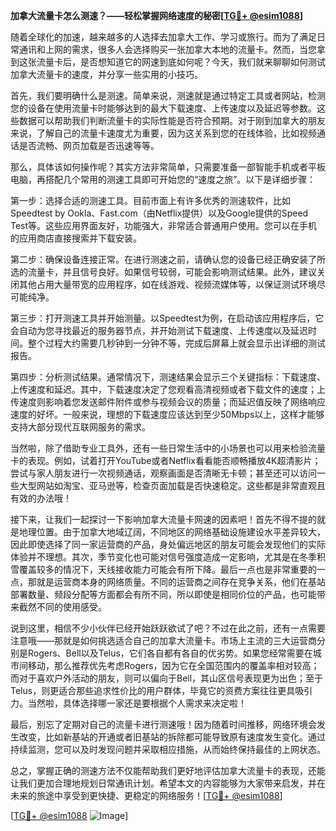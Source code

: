 **加拿大流量卡怎么测速？——轻松掌握网络速度的秘密[[TG💪+ @esim1088](https://t.me/s/esim1088)]**

随着全球化的加速，越来越多的人选择去加拿大工作、学习或旅行。而为了满足日常通讯和上网的需求，很多人会选择购买一张加拿大本地的流量卡。然而，当您拿到这张流量卡后，是否想知道它的网速到底如何呢？今天，我们就来聊聊如何测试加拿大流量卡的速度，并分享一些实用的小技巧。

首先，我们要明确什么是测速。简单来说，测速就是通过特定工具或者网站，检测您的设备在使用流量卡时能够达到的最大下载速度、上传速度以及延迟等参数。这些数据可以帮助我们判断流量卡的实际性能是否符合预期。对于刚到加拿大的朋友来说，了解自己的流量卡速度尤为重要，因为这关系到您的在线体验，比如视频通话是否流畅、网页加载是否迅速等等。

那么，具体该如何操作呢？其实方法非常简单，只需要准备一部智能手机或者平板电脑，再搭配几个常用的测速工具即可开始您的“速度之旅”。以下是详细步骤：

第一步：选择合适的测速工具。目前市面上有许多优秀的测速软件，比如Speedtest by Ookla、Fast.com（由Netflix提供）以及Google提供的Speed Test等。这些应用界面友好，功能强大，非常适合普通用户使用。您可以在手机的应用商店直接搜索并下载安装。

第二步：确保设备连接正常。在进行测速之前，请确认您的设备已经正确安装了所选的流量卡，并且信号良好。如果信号较弱，可能会影响测试结果。此外，建议关闭其他占用大量带宽的应用程序，如在线游戏、视频流媒体等，以保证测试环境尽可能纯净。

第三步：打开测速工具并开始测量。以Speedtest为例，在启动该应用程序后，它会自动为您寻找最近的服务器节点，并开始测试下载速度、上传速度以及延迟时间。整个过程大约需要几秒钟到一分钟不等，完成后屏幕上就会显示出详细的测试报告。

第四步：分析测试结果。通常情况下，测速结果会显示三个关键指标：下载速度、上传速度和延迟。其中，下载速度决定了您观看高清视频或者下载文件的速度；上传速度则影响着您发送邮件附件或参与视频会议的质量；而延迟值反映了网络响应速度的好坏。一般来说，理想的下载速度应该达到至少50Mbps以上，这样才能够支持大部分现代互联网服务的需求。

当然啦，除了借助专业工具外，还有一些日常生活中的小场景也可以用来检验流量卡的表现。例如，试着打开YouTube或者Netflix看看能否顺畅播放4K超清影片；尝试与家人朋友进行一次视频通话，观察画面是否清晰无卡顿；甚至还可以访问一些大型网站如淘宝、亚马逊等，检查页面加载是否快速稳定。这些都是非常直观且有效的办法哦！

接下来，让我们一起探讨一下影响加拿大流量卡网速的因素吧！首先不得不提的就是地理位置。由于加拿大地域辽阔，不同地区的网络基础设施建设水平差异较大，因此即使选择了同一家运营商的产品，身处偏远地区的朋友可能会发现他们的实际体验并不理想。其次，季节变化也可能对信号强度造成一定影响，尤其是在冬季积雪覆盖较多的情况下，天线接收能力可能会有所下降。最后一点也是非常重要的一点，那就是运营商本身的网络质量。不同的运营商之间存在竞争关系，他们在基站部署数量、频段分配等方面都会有所不同，所以即使是相同价位的产品，也可能带来截然不同的使用感受。

说到这里，相信不少小伙伴已经开始跃跃欲试了吧？不过在此之前，还有一点需要注意哦——那就是如何挑选适合自己的加拿大流量卡。市场上主流的三大运营商分别是Rogers、Bell以及Telus，它们各自都有各自的优劣势。如果您经常需要在城市间移动，那么推荐优先考虑Rogers，因为它在全国范围内的覆盖率相对较高；而对于喜欢户外活动的朋友，则可以偏向于Bell，其山区信号表现更为出色；至于Telus，则更适合那些追求性价比的用户群体，毕竟它的资费方案往往更具吸引力。当然啦，具体选择哪一家还是要根据个人需求来决定啦！

最后，别忘了定期对自己的流量卡进行测速哦！因为随着时间推移，网络环境会发生改变，比如新基站的开通或者旧基站的拆除都可能导致原有速度发生变化。通过持续监测，您可以及时发现问题并采取相应措施，从而始终保持最佳的上网状态。

总之，掌握正确的测速方法不仅能帮助我们更好地评估加拿大流量卡的表现，还能让我们更加合理地规划日常通讯计划。希望本文的内容能够为大家带来启发，并在未来的旅途中享受到更快捷、更稳定的网络服务！[[TG💪+ @esim1088](https://t.me/s/esim1088)]

[[TG💪+ @esim1088](https://t.me/s/esim1088) ![Image](https://i.postimg.cc/4NQfJmqS/Snipaste-2025-05-13-00-14-12.png)]
